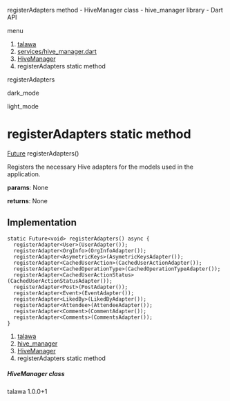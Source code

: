 




registerAdapters method - HiveManager class - hive\_manager library - Dart API







menu

1. [talawa](../../index.html)
2. [services/hive\_manager.dart](../../file-___home_harshil_Desktop_open-source_palisadoes_talawa_lib_services_hive_manager/)
3. [HiveManager](../../file-___home_harshil_Desktop_open-source_palisadoes_talawa_lib_services_hive_manager/HiveManager-class.html)
4. registerAdapters static method

registerAdapters


dark\_mode

light\_mode




# registerAdapters static method


[Future](https://api.flutter.dev/flutter/dart-core/Future-class.html)<void>
registerAdapters()

Registers the necessary Hive adapters for the models used in the application.

**params**:
None

**returns**:
None


## Implementation

```
static Future<void> registerAdapters() async {
  registerAdapter<User>(UserAdapter());
  registerAdapter<OrgInfo>(OrgInfoAdapter());
  registerAdapter<AsymetricKeys>(AsymetricKeysAdapter());
  registerAdapter<CachedUserAction>(CachedUserActionAdapter());
  registerAdapter<CachedOperationType>(CachedOperationTypeAdapter());
  registerAdapter<CachedUserActionStatus>(CachedUserActionStatusAdapter());
  registerAdapter<Post>(PostAdapter());
  registerAdapter<Event>(EventAdapter());
  registerAdapter<LikedBy>(LikedByAdapter());
  registerAdapter<Attendee>(AttendeeAdapter());
  registerAdapter<Comment>(CommentAdapter());
  registerAdapter<Comments>(CommentsAdapter());
}
```

 


1. [talawa](../../index.html)
2. [hive\_manager](../../file-___home_harshil_Desktop_open-source_palisadoes_talawa_lib_services_hive_manager/)
3. [HiveManager](../../file-___home_harshil_Desktop_open-source_palisadoes_talawa_lib_services_hive_manager/HiveManager-class.html)
4. registerAdapters static method

##### HiveManager class





talawa
1.0.0+1






